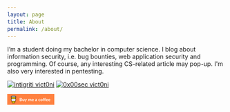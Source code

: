 ```yaml
---
layout: page
title: About
permalink: /about/
---
```


I’m a student doing my bachelor in computer science. I blog about information security, i.e. bug bounties, web application security and programming. Of course, any interesting CS-related article may pop-up. I'm also very interested in pentesting.


[![intigriti vict0ni](https://img.shields.io/badge/intigriti-%40vict0ni-blue?style=flat-square)](https://www.intigriti.com/profile/vict0ni) [![0x00sec vict0ni](https://img.shields.io/badge/0x00sec-%40vict0ni-black?style=flat-square)](https://0x00sec.org/u/vict0ni/)

[![Buy me a coffee](https://raw.githubusercontent.com/victoni/victoni.github.io/master/images/rsz_rsz_lato-orange.png)](https://www.buymeacoffee.com/vict0ni)

<!--<center><img src="https://raw.githubusercontent.com/victoni/victoni.github.io/master/images/ascii_art.png"></center>-->
